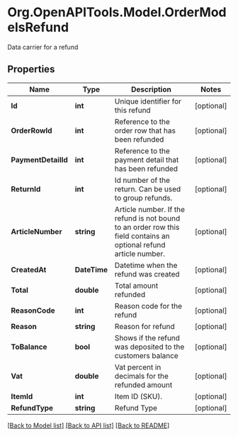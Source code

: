 # Org.OpenAPITools.Model.OrderModelsRefund
Data carrier for a refund

## Properties

Name | Type | Description | Notes
------------ | ------------- | ------------- | -------------
**Id** | **int** | Unique identifier for this refund | [optional] 
**OrderRowId** | **int** | Reference to the order row that has been refunded | [optional] 
**PaymentDetailId** | **int** | Reference to the payment detail that has been refunded | [optional] 
**ReturnId** | **int** | Id number of the return. Can be used to group refunds. | [optional] 
**ArticleNumber** | **string** | Article number. If the refund is not bound to an order row this field contains an optional refund article number. | [optional] 
**CreatedAt** | **DateTime** | Datetime when the refund was created | [optional] 
**Total** | **double** | Total amount refunded | [optional] 
**ReasonCode** | **int** | Reason code for the refund | [optional] 
**Reason** | **string** | Reason for refund | [optional] 
**ToBalance** | **bool** | Shows if the refund was deposited to the customers balance | [optional] 
**Vat** | **double** | Vat percent in decimals for the refunded amount | [optional] 
**ItemId** | **int** | Item ID (SKU). | [optional] 
**RefundType** | **string** | Refund Type | [optional] 

[[Back to Model list]](../README.md#documentation-for-models) [[Back to API list]](../README.md#documentation-for-api-endpoints) [[Back to README]](../README.md)

